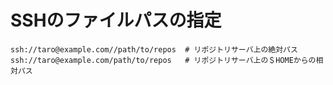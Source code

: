 ﻿# SSHのファイルパスの指定

```clike
ssh://taro@example.com//path/to/repos  # リポジトリサーバ上の絶対パス
ssh://taro@example.com/path/to/repos   # リポジトリサーバ上の＄HOMEからの相対パス
```
